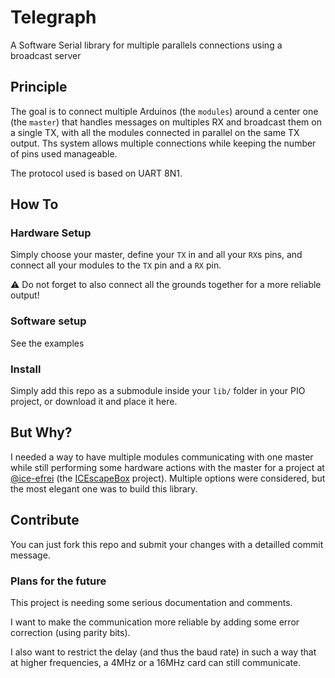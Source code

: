 # Telegraph

A Software Serial library for multiple parallels connections using a broadcast server

## Principle

The goal is to connect multiple Arduinos (the `modules`) around a center one (the `master`) that handles messages on multiples RX and broadcast them on a single TX, with all the modules connected in parallel on the same TX output. Ths system allows multiple connections while keeping the number of pins used manageable.

The protocol used is based on UART 8N1.

## How To

### Hardware Setup

Simply choose your master, define your `TX` in and all your `RX`s pins, and connect all your modules to the `TX` pin and a `RX` pin.

:warning: Do not forget to also connect all the grounds together for a more reliable output!

### Software setup

See the examples

### Install

Simply add this repo as a submodule inside your `lib/` folder in your PIO project, or download it and place it here.

## But Why?

I needed a way to have multiple modules communicating with one master while still performing some hardware actions with the master for a project at [@ice-efrei](https://github.com/ice-efrei) (the [ICEscapeBox](https://github.com/ice-efrei/icescapebox/) project). Multiple options were considered, but the most elegant one was to build this library.

## Contribute

You can just fork this repo and submit your changes with a detailled commit message.

### Plans for the future

This project is needing some serious documentation and comments.

I want to make the communication more reliable by adding some error correction (using parity bits).

I also want to restrict the delay (and thus the baud rate) in such a way that at higher frequencies, a 4MHz or a 16MHz card can still communicate.
